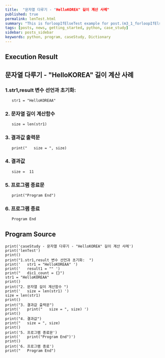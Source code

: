 ```yaml
---
title:  "문자열 다루기 - "HelloKOREA" 길이 계산 사례"
published: true
permalink: lenTest.html
summary: "This is forloopIfElseTest example for post.(m3_1_forloopIfElseTest)"
tags: [posts, news, getting_started, python, case_study]
sidebar: posts_sidebar
keywords: python, program, caseStudy, Dictionary
---
```


## Execution Result

## 문자열 다루기 - "HelloKOREA" 길이 계산 사례

### 1.str1,result 변수 선언과 초기화:  
```
   str1 = "HelloKOREAA"
```
### 2. 문자열 길이 계산함수
```
   size = len(str1)
```
### 3. 결과값 출력문
```
   print("   size = ", size)
```
### 4. 결과값
```
   size =  11
```
### 5. 프로그램 종료문
```
   print("Program End")
```
### 6. 프로그램 종료
```
   Program End
```

## Program Source

```
print('caseStudy - 문자열 다루기 - "HelloKOREA" 길이 계산 사례')
print('lenTest')
print()
print("1.str1,result 변수 선언과 초기화:  ")
print('   str1 = "HelloKOREAA" ')
print('   result1 = "" ')
print("   dic1_count = {}")
str1 = "HelloKOREAA"
print()
print("2. 문자열 길이 계산함수 ")
print('   size = len(str1) ')
size = len(str1)
print()
print("3. 결과값 출력문")
print('   print("   size = ", size) ')
print()
print("4. 결과값")
print("   size = ", size)
print()
print('5. 프로그램 종료문')
print('   print("Program End")')
print()
print('6. 프로그램 종료')
print("   Program End")
```
